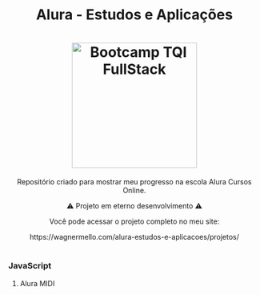 <h1 align="center"> Alura - Estudos e Aplicações</h1>
<h1 align="center" ><img alt="Bootcamp TQI FullStack" src="https://yt3.ggpht.com/a/AGF-l7_gxaZktmHADjcM5nVmCyQeupZS2vf15n638A=s900-mo-c-c0xffffffff-rj-k-no" height="250" width="250"/></h1>
<p align="center">Repositório criado para mostrar meu progresso na escola Alura Cursos Online.</p>

<p align="center">⚠️ Projeto em eterno desenvolvimento ⚠️</p>

<p align="center">Você pode acessar o projeto completo no meu site:</p>
<p align="center">https://wagnermello.com/alura-estudos-e-aplicacoes/projetos/</p> 


#

<h3>JavaScript</h3>

01. Alura MIDI
